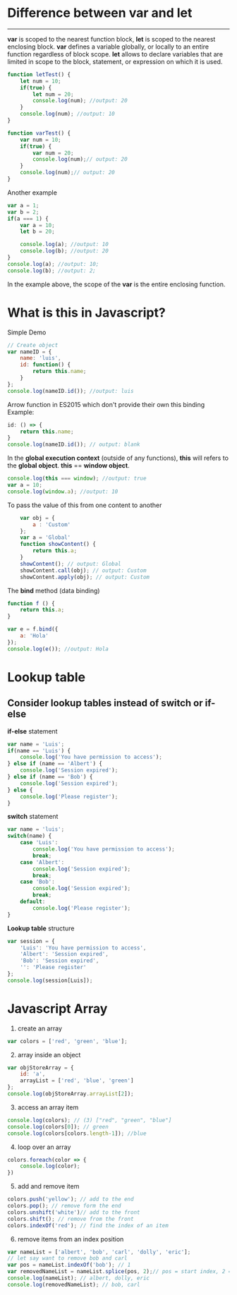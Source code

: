 # Difference between **var** and **let** #
---
**var** is scoped to the nearest function block, **let** is scoped to the nearest enclosing block.
**var** defines a variable globally, or locally to an entire function regardless of block scope. **let** allows to declare variables that are limited in scope to the block, statement, or expression on which it is used.

```javascript
function letTest() {
    let num = 10;
    if(true) {
        let num = 20;
        console.log(num); //output: 20   
    }
    console.log(num); //output: 10
}
```
```javascript
function varTest() {
    var num = 10;
    if(true) {
        var num = 20;
        console.log(num);// output: 20
    }
    console.log(num);// output: 20
}
```
Another example
```javascript
var a = 1;
var b = 2;
if(a === 1) {
    var a = 10;
    let b = 20;

    console.log(a); //output: 10
    console.log(b); //output: 20
}
console.log(a); //output: 10;
console.log(b); //output: 2;
```
In the example above, the scope of the **var** is the entire enclosing function.

# What is **this** in Javascript? #
Simple Demo
```javascript
// Create object
var nameID = {
    name: 'luis',
    id: function() {
        return this.name;
    }
};
console.log(nameID.id()); //output: luis
```
Arrow function in ES2015 which don't provide their own this binding
Example:
```javascript
id: () => {
    return this.name;
}
console.log(nameID.id()); // output: blank
```
In the **global execution context** (outside of any functions), **this** will refers to the **global object**. **this** == **window object**.

```javascript
console.log(this === window); //output: true
var a = 10;
console.log(window.a); //output: 10
```
To pass the value of this from one content to another
```javascript
    var obj = {
        a : 'Custom'
    };
    var a = 'Global'
    function showContent() {
        return this.a;
    }
    showContent(); // output: Global
    showContent.call(obj); // output: Custom
    showContent.apply(obj); // output: Custom
```
The **bind** method (data binding)
```javascript
function f () {
    return this.a;
}

var e = f.bind({
    a: 'Hola'
});
console.log(e()); //output: Hola
```
# Lookup table #
Consider lookup tables instead of switch or if-else
---
**if-else** statement
```javascript
var name = 'Luis';
if(name == 'Luis') {
    console.log('You have permission to access');
} else if (name == 'Albert') {
    console.log('Session expired');
} else if (name == 'Bob') {
    console.log('Session expired');
} else {
    console.log('Please register');
}
```
**switch** statement
```javascript
var name = 'luis';
switch(name) {
    case 'Luis':
        console.log('You have permission to access');
        break;
    case 'Albert':
        console.log('Session expired');
        break;
    case 'Bob':
        console.log('Session expired');
        break;
    default:
        console.log('Please register');
}
```
**Lookup table** structure
```javascript
var session = {
    'Luis': 'You have permission to access',
    'Albert': 'Session expired',
    'Bob': 'Session expired',
    '': 'Please register'
};
console.log(session[Luis]);
```
# Javascript Array #
1. create an array
```javascript
var colors = ['red', 'green', 'blue'];
```
2. array inside an object
```javascript
var objStoreArray = {
    id: 'a',
    arrayList = ['red', 'blue', 'green']
};
console.log(objStoreArray.arrayList[2]);
```
3. access an array item
```javascript
console.log(colors); // (3) ["red", "green", "blue"]
console.log(colors[0]); // green
console.log(colors[colors.length-1]); //blue
```
4. loop over an array
```javascript
colors.foreach(color => {
    console.log(color);
})
```
5. add and remove item
```javascript
colors.push('yellow'); // add to the end
colors.pop(); // remove form the end
colors.unshift('white')// add to the front
colors.shift(); // remove from the front
colors.indexOf('red'); // find the index of an item
```
6. remove items from an index position
```javascript
var nameList = ['albert', 'bob', 'carl', 'dolly', 'eric'];
// let say want to remove bob and carl
var pos = nameList.indexOf('bob'); // 1
var removedNameList = nameList.splice(pos, 2);// pos = start index, 2 = defines the number of items to be removed
console.log(nameList); // albert, dolly, eric
console.log(removedNameList); // bob, carl
```




